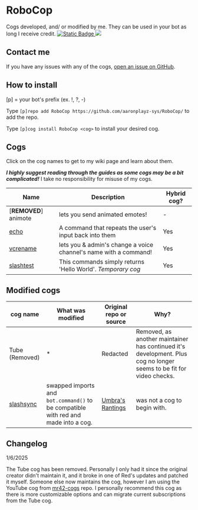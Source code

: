 
# RoboCop

Cogs developed, and/ or modified by me. They can be used in your bot as long I receive credit.
[
![Static Badge](https://img.shields.io/badge/RoboCop_Cogs-jhj?logo=python&label=AaronPlayz-sys&color=blueviolet)
](https://aaronplayzgaming.com/) [![](https://img.shields.io/badge/Red%20DiscordBot-V3-red.svg)](https://github.com/Cog-Creators/Red-DiscordBot)

## Contact me

If you have any issues with any of the cogs, <a href="https://github.com/aaronplayz-sys/RoboCop/issues">open an issue on GitHub</a>.

## How to install

[p] = your bot's prefix (ex. !, ?, -)

Type `[p]repo add RoboCop https://github.com/aaronplayz-sys/RoboCop/` to add the repo.

Type `[p]cog install RoboCop <cog>` to install your desired cog.

## Cogs

Click on the cog names to get to my wiki page and learn about them.

**_I highly suggest reading through the guides as some cogs may be a bit complicated!_**
I take no responsibility for misuse of my cogs.

| Name                                                                       | Description                                                      | Hybrid cog? |
| -------------------------------------------------------------------------- | ---------------------------------------------------------------- | ----------- |
| [**REMOVED**] animote                                                      | lets you send animated emotes!                                   | -           |
| [echo](https://github.com/aaronplayz-sys/RoboCop/tree/main/echo)           | A command that repeats the user's input back into them           | Yes         |
| [vcrename](https://github.com/aaronplayz-sys/RoboCop/tree/main/vcrename)   | lets you & admin's change a voice channel's name with a command! | Yes         |
| [slashtest](https://github.com/aaronplayz-sys/RoboCop/tree/main/slashtest) | This commands simply returns 'Hello World'. _Temporary cog_      | Yes         |

## Modified cogs

| cog name | What was modified | Original repo or source | Why?  |
|--|--|--|--|
| Tube (Removed) | * | Redacted | Removed, as another maintainer has continued it's development. Plus cog no longer seems to be fit for video checks. |
| [slashsync](https://github.com/aaronplayz-sys/RoboCop/tree/main/slashsync)| swapped imports and `bot.command()` to be compatible with red and made into a cog. | [Umbra's Rantings](https://about.abstractumbra.dev/discord.py/2023/01/29/sync-command-example.html) | was not a cog to begin with. |


## Changelog

1/6/2025

The Tube cog has been removed. Personally I only had it since the original creator didn't maintain it, and it broke in one of Red's updates and patched it myself. Someone else now maintains the cog, however I am using the YouTube cog from [mr42-cogs](https://github.com/Mister-42/mr42-cogs) repo.  I personally recommend this cog as there is more customizable options and can migrate current subscriptions from the Tube cog.
